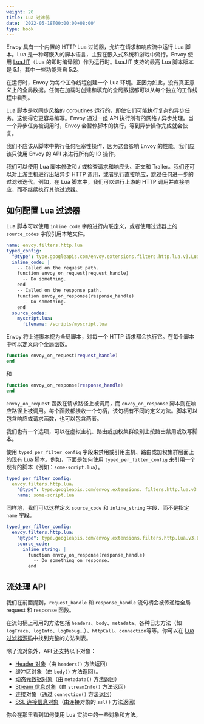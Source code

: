 ```yaml
---
weight: 20
title: Lua 过滤器
date: '2022-05-18T00:00:00+08:00'
type: book
---
```


Envoy 具有一个内置的 HTTP Lua 过滤器，允许在请求和响应流中运行 Lua 脚本。Lua 是一种可嵌入的脚本语言，主要在嵌入式系统和游戏中流行。Envoy 使用 [LuaJIT](https://luajit.org/)（Lua 的即时编译器）作为运行时。LuaJIT 支持的最高 Lua 脚本版本是 5.1，其中一些功能来自 5.2。

在运行时，Envoy 为每个工作线程创建一个 Lua 环境。正因为如此，没有真正意义上的全局数据。任何在加载时创建和填充的全局数据都可以从每个独立的工作线程中看到。

Lua 脚本是以同步风格的 coroutines 运行的，即使它们可能执行复杂的异步任务。这使得它更容易编写。Envoy 通过一组 API 执行所有的网络 / 异步处理。当一个异步任务被调用时，Envoy 会暂停脚本的执行，等到异步操作完成就会恢复。

我们不应该从脚本中执行任何阻塞性操作，因为这会影响 Envoy 的性能。我们应该只使用 Envoy 的 API 来进行所有的 IO 操作。

我们可以使用 Lua 脚本修改和 / 或检查请求和响应头、正文和 Trailer。我们还可以对上游主机进行出站异步 HTTP 调用，或者执行直接响应，跳过任何进一步的过滤器迭代。例如，在 Lua 脚本中，我们可以进行上游的 HTTP 调用并直接响应，而不继续执行其他过滤器。

## 如何配置 Lua 过滤器

Lua 脚本可以使用 `inline_code` 字段进行内联定义，或者使用过滤器上的 `source_codes` 字段引用本地文件。

```yaml
name: envoy.filters.http.lua
typed_config:
  "@type": type.googleapis.com/envoy.extensions.filters.http.lua.v3.Lua
  inline_code: |
    -- Called on the request path.
    function envoy_on_request(request_handle)
      -- Do something.
    end
    -- Called on the response path.
    function envoy_on_response(response_handle)
      -- Do something.
    end
  source_codes:
    myscript.lua:
      filename: /scripts/myscript.lua
```

Envoy 将上述脚本视为全局脚本，对每一个 HTTP 请求都会执行它。在每个脚本中可以定义两个全局函数。

```lua
function envoy_on_request(request_handle)
end
```

和

```lua
function envoy_on_response(response_handle)
end
```

`envoy_on_request` 函数在请求路径上被调用，而 `envoy_on_response` 脚本则在响应路径上被调用。每个函数都接收一个句柄，该句柄有不同的定义方法。脚本可以包含响应或请求函数，也可以包含两者。

我们也有一个选项，可以在虚拟主机、路由或加权集群级别上按路由禁用或改写脚本。

使用 `typed_per_filter_config` 字段来禁用或引用主机、路由或加权集群层面上的现有 Lua 脚本。例如，下面是如何使用 `typed_per_filter_config` 来引用一个现有的脚本（例如：`some-script.lua`）。

```yaml
typed_per_filter_config:
  envoy.filters.http.lua。
    "@type": type.googleapis.com/envoy.extensions. filters.http.lua.v3.LuaPerRoute
    name: some-script.lua
```

同样地，我们可以这样定义 `source_code` 和 `inline_string` 字段，而不是指定 `name` 字段。

```yaml
typed_per_filter_config:
  envoy.filters.http.lua:
    "@type": type.googleapis.com/envoy.extensions.filters.http.lua.v3.LuaPerRoute
    source_code:
      inline_string: |
        function envoy_on_response(response_handle)
          -- Do something on response.
        end
```

## 流处理 API

我们在前面提到，`request_handle` 和 `response_handle` 流句柄会被传递给全局 request 和 response 函数。

在流句柄上可用的方法包括 `headers`、`body`、`metadata`、各种日志方法（如 `logTrace`、`logInfo`、`logDebug`...）、`httpCall`、`connection`等等。你可以在 [Lua 过滤器源码](https://github.com/envoyproxy/envoy/blob/d79a3ab49f1aa522d0a465385425e3e00c8db147/source/extensions/filters/http/lua/lua_filter.h#L151)中找到完整的方法列表。

除了流对象外，API 还支持以下对象：

- [Header 对象](https://github.com/envoyproxy/envoy/blob/55fc06b43082064cf7551d8dbc08a0e30e2c2f40/source/extensions/filters/http/lua/wrappers.h#L46)（由 `headers()` 方法返回）
- 缓冲区对象（由 `body()` 方法返回）。
- [动态元数据对象](https://github.com/envoyproxy/envoy/blob/55fc06b43082064cf7551d8dbc08a0e30e2c2f40/source/extensions/filters/http/lua/wrappers.h#L151)（由 `metadata()` 方法返回）
- [Stream 信息对象](https://github.com/envoyproxy/envoy/blob/55fc06b43082064cf7551d8dbc08a0e30e2c2f40/source/extensions/filters/http/lua/wrappers.h#L199)（由 `streamInfo()` 方法返回）
- 连接对象（通过 `connection()` 方法返回）
- [SSL 连接信息对象](https://github.com/envoyproxy/envoy/blob/0fae6970ddaf93f024908ba304bbd2b34e997a51/source/extensions/filters/common/lua/wrappers.h#L124)（由连接对象的 `ssl()` 方法返回）

你会在那里看到如何使用 Lua 实验中的一些对象和方法。